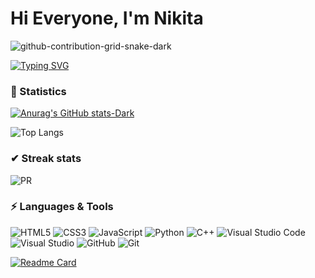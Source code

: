 <h1>Hi Everyone, I'm Nikita</h1>

![github-contribution-grid-snake-dark](https://github.com/nikilodiym/nikilodiym/assets/134860909/4c1edc95-6b08-45f3-9124-e34a66da9838)

[![Typing SVG](https://readme-typing-svg.herokuapp.com?color=%2336BCF7&lines=I'm+currently+studying+WebJS)](https://git.io/typing-svg)

<p></p>
<h3>📖 Statistics</h3>

[![Anurag's GitHub stats-Dark](https://github-readme-stats.vercel.app/api?username=nikilodiym&show_icons=true&theme=dark#gh-dark-mode-only)](https://github.com/anuraghazra/github-readme-stats#gh-dark-mode-only)

![Top Langs](https://github-readme-stats.vercel.app/api/top-langs/?username=nikilodiym&amp;layout=compact&amp;theme=dark)

<h3>✔ Streak stats</h3>

![PR](https://github-profile-summary-cards.vercel.app/api/cards/profile-details?username=nikilodiym&theme=dark)

<p></p>
<h3>⚡ Languages & Tools</h3>

![HTML5](https://img.shields.io/badge/-HTML5-E34F26?style=flat&logo=html5&logoColor=white)
![CSS3](https://img.shields.io/badge/-CSS3-1572B6?style=flat&logo=css3)
![JavaScript](https://img.shields.io/badge/-JavaScript-F7DF1E?style=flat&logo=javascript&logoColor=black)
![Python](https://img.shields.io/badge/-Python-3776AB?style=flat&logo=python&logoColor=white)
![C++](https://img.shields.io/badge/-C++-00599C?style=flat&logo=c%2B%2B)
![Visual Studio Code](https://img.shields.io/badge/Visual_Studio_Code-007ACC?style=flat&logo=visual-studio-code)
![Visual Studio](https://img.shields.io/badge/Visual_Studio-5C2D91?style=flat&logo=visual-studio)
![GitHub](https://img.shields.io/badge/-GitHub-181717?style=flat&logo=github)
![Git](https://img.shields.io/badge/-Git-F05032?style=flat&logo=git&logoColor=white)

[![Readme Card](https://github-readme-stats.vercel.app/api/pin/?username=nikilodiym&repo=CinemaHub&theme=dark&show_owner)](https://github.com/nikilodiym/CinemaHub)

